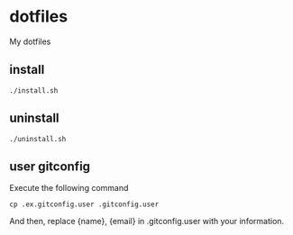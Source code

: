 # dotfiles
My dotfiles

## install
```
./install.sh
```

## uninstall
```
./uninstall.sh
```

## user gitconfig
Execute the following command

```
cp .ex.gitconfig.user .gitconfig.user
```

And then, replace {name}, {email} in .gitconfig.user with your information.
